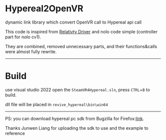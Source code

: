 # Hypereal2OpenVR
dynamic link library which convert OpenVR call to Hypereal api call

This code is inspired from [Relativty Driver](https://github.com/relativty/Relativty) and nolo code simple (controller part for nolo cv1).

They are combined, removed unnecessary parts, and their functions&calls were almost fully rewrite.

-----

# Build
use visual studio 2022 open the `SteamVR4Hypereal.sln`, press `CTRL`+`B` to build.

dll file will be placed in `revive_hypereal\bin\win64`

-----

PS: you can download hypereal pc sdk from Bugzilla for Firefox:[link](https://bugzilla.mozilla.org/page.cgi?id=splinter.html&ignore=&bug=1378630&attachment=8883821).

Thanks Junwen Liang for uploading the sdk to use and the example to reference
